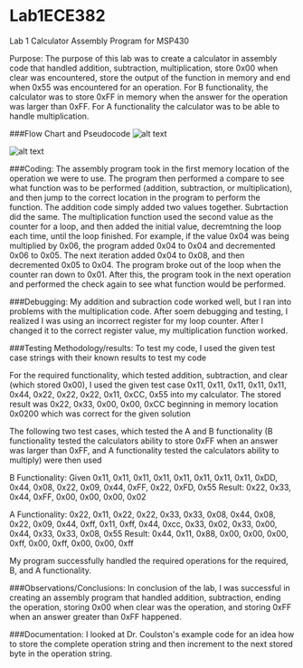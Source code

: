 Lab1ECE382
==========

Lab 1 Calculator Assembly Program for MSP430

Purpose:
The purpose of this lab was to create a calculator in assembly code that handled addition, subtraction, multiplication, store 0x00 when clear was encountered, store the output of the function in memory and end when 0x55 was encountered for an operation. For B functionality, the calculator was to store 0xFF in memory when the answer for the operation was larger than 0xFF. For A functionality the calculator was to be able to handle multiplication.

###Flow Chart and Pseudocode
![alt text](http://i62.tinypic.com/oksvoy.jpg)

![alt text](http://i58.tinypic.com/izbvrc.jpg)

###Coding:
The assembly program took in the first memory location of the operation we were to use.  The program then performed
a compare to see what function was to be performed (addition, subtraction, or multiplication), and then jump to the 
correct location in the program to perform the function.  The addition code simply added two values together.  Subrtaction
did the same.  The multiplication function used the second value as the counter for a loop, and then added the initial value, 
decremtning the loop each time, until the loop finished.  For example, if the value 0x04 was being multiplied by 0x06, the
program added 0x04 to 0x04 and decremented 0x06 to 0x05.  The next iteration added 0x04 to 0x08, and then decremented 0x05 to 0x04. The program broke out of the loop when the counter ran down to 0x01.  After this, the program took in the next operation and performed the check again to see what function would be performed.

###Debugging:
My addition and subraction code worked well, but I ran into problems with the multiplication code.  After soem debugging and testing, I realized I was using an incorrect register for my loop counter.  After I changed it to the correct register value, my multiplication function worked.

###Testing Methodology/results:
To test my code, I used the given test case strings with their known results to test my code

For the required functionality, which tested addition, subtraction, and clear (which stored 0x00), I used the given test case 0x11, 0x11, 0x11, 0x11, 0x11, 0x44, 0x22, 0x22, 0x22, 0x11, 0xCC, 0x55 into my calculator. The stored result was 0x22, 0x33, 0x00, 0x00, 0xCC beginning in memory location 0x0200 which was correct for the given solution

The following two test cases, which tested the A and B functionality (B functionality tested the calculators ability to store 0xFF when an answer was larger than 0xFF, and A functionality tested the calculators ability to multiply) were then used

B Functionality: Given 0x11, 0x11, 0x11, 0x11, 0x11, 0x11, 0x11, 0x11, 0xDD, 0x44, 0x08, 0x22, 0x09, 0x44, 0xFF, 0x22, 0xFD, 0x55
Result: 0x22, 0x33, 0x44, 0xFF, 0x00, 0x00, 0x00, 0x02

A Functionality: 0x22, 0x11, 0x22, 0x22, 0x33, 0x33, 0x08, 0x44, 0x08, 0x22, 0x09, 0x44, 0xff, 0x11, 0xff, 0x44, 0xcc, 0x33, 0x02, 0x33, 0x00, 0x44, 0x33, 0x33, 0x08, 0x55
Result: 0x44, 0x11, 0x88, 0x00, 0x00, 0x00, 0xff, 0x00, 0xff, 0x00, 0x00, 0xff

My program successfully handled the required operations for the required, B, and A functionality.

###Observations/Conclusions: 
In conclusion of the lab, I was successful in creating an assembly program that handled addition, subtraction, ending the operation, storing 0x00 when clear was the operation, and storing 0xFF when an answer greater than 0xFF happened.

###Documentation: 
I looked at Dr. Coulston's example code for an idea how to store the complete operation string and then increment to the next stored byte in the operation string. 




